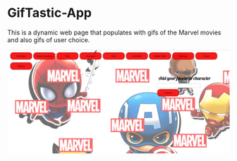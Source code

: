 # GifTastic-App

This is a dynamic web page that populates with gifs of the Marvel movies and also gifs of user choice. 

![Page Screen](/assets/images/PageScreen1.PNG)
